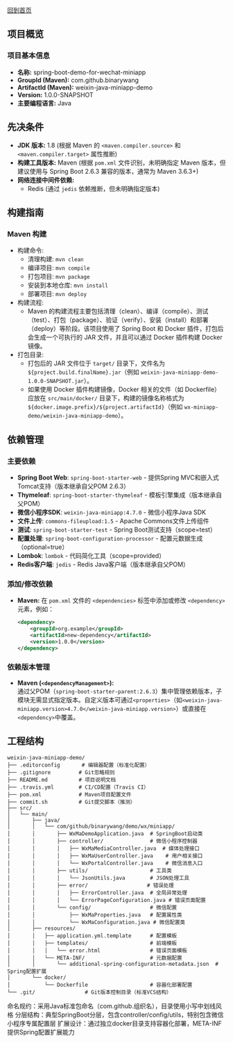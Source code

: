[回到首页](../README.md)

## 项目概览
### 项目基本信息
- **名称:** spring-boot-demo-for-wechat-miniapp
- **GroupId (Maven):** com.github.binarywang
- **ArtifactId (Maven):** weixin-java-miniapp-demo
- **Version:** 1.0.0-SNAPSHOT
- **主要编程语言:** Java

## 先决条件
- **JDK 版本:** 1.8 (根据 Maven 的 `<maven.compiler.source>` 和 `<maven.compiler.target>` 属性推断)
- **构建工具版本:** Maven (根据 `pom.xml` 文件识别，未明确指定 Maven 版本，但建议使用与 Spring Boot 2.6.3 兼容的版本，通常为 Maven 3.6.3+)
- **网络连接中间件依赖:**
  - Redis (通过 `jedis` 依赖推断，但未明确指定版本)

## 构建指南
### Maven 构建
- 构建命令:
    - 清理构建: `mvn clean`
    - 编译项目: `mvn compile`
    - 打包项目: `mvn package`
    - 安装到本地仓库: `mvn install`
    - 部署项目: `mvn deploy`
- 构建流程: 
    - Maven 的构建流程主要包括清理（clean）、编译（compile）、测试（test）、打包（package）、验证（verify）、安装（install）和部署（deploy）等阶段。该项目使用了 Spring Boot 和 Docker 插件，打包后会生成一个可执行的 JAR 文件，并且可以通过 Docker 插件构建 Docker 镜像。
- 打包目录: 
    - 打包后的 JAR 文件位于 `target/` 目录下，文件名为 `${project.build.finalName}.jar`（例如 `weixin-java-miniapp-demo-1.0.0-SNAPSHOT.jar`）。
    - 如果使用 Docker 插件构建镜像，Docker 相关的文件（如 Dockerfile）应放在 `src/main/docker/` 目录下，构建的镜像名称格式为 `${docker.image.prefix}/${project.artifactId}`（例如 `wx-miniapp-demo/weixin-java-miniapp-demo`）。

## 依赖管理
### 主要依赖
- **Spring Boot Web**: `spring-boot-starter-web` - 提供Spring MVC和嵌入式Tomcat支持（版本继承自父POM 2.6.3）
- **Thymeleaf**: `spring-boot-starter-thymeleaf` - 模板引擎集成（版本继承自父POM）
- **微信小程序SDK**: `weixin-java-miniapp:4.7.0` - 微信小程序Java SDK
- **文件上传**: `commons-fileupload:1.5` - Apache Commons文件上传组件
- **测试**: `spring-boot-starter-test` - Spring Boot测试支持（scope=test）
- **配置处理**: `spring-boot-configuration-processor` - 配置元数据生成（optional=true）
- **Lombok**: `lombok` - 代码简化工具（scope=provided）
- **Redis客户端**: `jedis` - Redis Java客户端（版本继承自父POM）

### 添加/修改依赖
- **Maven:** 在 `pom.xml` 文件的 `<dependencies>` 标签中添加或修改 `<dependency>` 元素，例如：
  ```xml
  <dependency>
      <groupId>org.example</groupId>
      <artifactId>new-dependency</artifactId>
      <version>1.0.0</version>
  </dependency>
  ```

### 依赖版本管理
- **Maven (`<dependencyManagement>`):**  
  通过父POM（`spring-boot-starter-parent:2.6.3`）集中管理依赖版本，子模块无需显式指定版本。自定义版本可通过`<properties>`（如`<weixin-java-miniapp.version>4.7.0</weixin-java-miniapp.version>`）或直接在`<dependency>`中覆盖。



## 工程结构

```text
weixin-java-miniapp-demo/
├── .editorconfig       # 编辑器配置（标准化配置）
├── .gitignore         # Git忽略规则
├── README.md          # 项目说明文档
├── .travis.yml        # CI/CD配置（Travis CI）
├── pom.xml            # Maven项目配置文件
├── commit.sh          # Git提交脚本（推测）
├── src/
│   └── main/
│       ├── java/
│       │   └── com/github/binarywang/demo/wx/miniapp/
│       │       ├── WxMaDemoApplication.java  # SpringBoot启动类
│       │       ├── controller/               # 微信小程序控制器
│       │       │   ├── WxMaMediaController.java  # 媒体处理接口
│       │       │   ├── WxMaUserController.java    # 用户相关接口
│       │       │   └── WxPortalController.java    # 微信消息入口
│       │       ├── utils/                    # 工具类
│       │       │   └── JsonUtils.java        # JSON处理工具
│       │       ├── error/                   # 错误处理
│       │       │   ├── ErrorController.java  # 全局异常处理
│       │       │   └── ErrorPageConfiguration.java # 错误页面配置
│       │       └── config/                   # 微信配置
│       │           ├── WxMaProperties.java   # 配置属性类
│       │           └── WxMaConfiguration.java # 微信配置类
│       ├── resources/
│       │   ├── application.yml.template      # 配置模板
│       │   ├── templates/                    # 前端模板
│       │   │   └── error.html                # 错误页面模板
│       │   └── META-INF/                     # 元数据配置
│       │       └── additional-spring-configuration-metadata.json  # Spring配置扩展
│       └── docker/
│           └── Dockerfile                    # 容器化部署配置
└── .git/                # Git版本控制目录（标准VCS结构）
```

命名规约：采用Java标准包命名（com.github.组织名），目录使用小写中划线风格
分层结构：典型SpringBoot分层，包含controller/config/utils，特别包含微信小程序专属配置层
扩展设计：通过独立docker目录支持容器化部署，META-INF提供Spring配置扩展能力